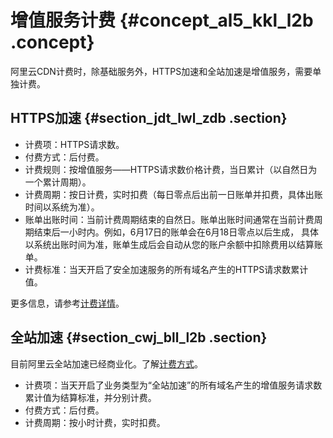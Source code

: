 # 增值服务计费 {#concept_al5_kkl_l2b .concept}

阿里云CDN计费时，除基础服务外，HTTPS加速和全站加速是增值服务，需要单独计费。

## HTTPS加速 {#section_jdt_lwl_zdb .section}

-   计费项：HTTPS请求数。
-   付费方式：后付费。
-   计费规则：按增值服务——HTTPS请求数价格计费，当日累计（以自然日为一个累计周期）。
-   计费周期：按日计费，实时扣费（每日零点后出前一日账单并扣费，具体出账时间以系统为准）。
-   账单出账时间：当前计费周期结束的自然日。账单出账时间通常在当前计费周期结束后一小时内。例如，6月17日的账单会在6月18日零点以后生成， 具体以系统出账时间为准，账单生成后会自动从您的账户余额中扣除费用以结算账单。
-   计费标准：当天开启了安全加速服务的所有域名产生的HTTPS请求数累计值。

更多信息，请参考[计费详情](https://www.alibabacloud.com/zh/product/cdn)。

## 全站加速 {#section_cwj_bll_l2b .section}

目前阿里云全站加速已经商业化。了解[计费方式](https://help.aliyun.com/noticelist/articleid/20701439.html)。

-   计费项：当天开启了业务类型为“全站加速”的所有域名产生的增值服务请求数累计值为结算标准，并分别计费。
-   付费方式：后付费。
-   计费周期：按小时计费，实时扣费。

